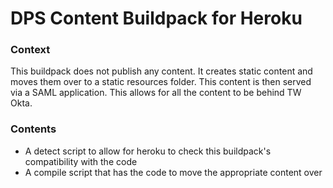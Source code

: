 # DPS Content Buildpack for Heroku

### Context

This buildpack does not publish any content. It creates static content and moves them over to a static resources folder.
This content is then served via a SAML application. This allows for all the content to be behind TW Okta.

### Contents

* A detect script to allow for heroku to check this buildpack's compatibility with the code
* A compile script that has the code to move the appropriate content over
